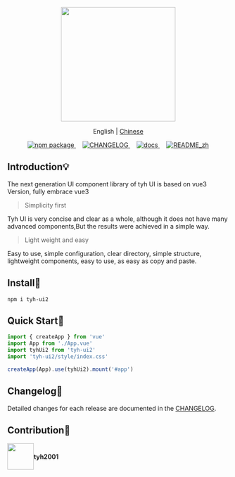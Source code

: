 <p align="center">
  <img height="260px" src="https://tianyuhao.cn/images/tyh-ui/tyh-ui2-logo.svg">
</p>

<p align="center">
   English | <a href="https://github.com/Tyh2001/tyh-ui2/blob/master/README_zh.md">Chinese</a> 
</p>

<p align="center">
  <a href="https://www.npmjs.com/package/tyh-ui2">
    <img src="https://badgen.net/npm/v/tyh-ui2" alt="npm package">
  </a>
  <a style="margin-left:15px;" href="https://github.com/Tyh2001/tyh-ui2/blob/master/CHANGELOG.md">
    <img src="https://img.shields.io/badge/tyh--ui2-CHANGELOG-orange" alt="CHANGELOG">
  </a>
  <a style="margin-left:15px;" href="https://tianyuhao.cn/tyhui/v3">
    <img src="https://img.shields.io/badge/tyh--ui2-docs-red" alt="docs">
  </a>
  <a style="margin-left:15px;" href="https://github.com/Tyh2001/tyh-ui2/blob/master/README_zh.md">
    <img src="https://img.shields.io/badge/tyh--ui2-README__zh-yellowgreen" alt="README_zh">
  </a>
</p>

## Introduction:bulb:

The next generation UI component library of tyh UI is based on vue3 Version, fully embrace vue3

> Simplicity first

Tyh UI is very concise and clear as a whole, although it does not have many advanced components,But the results were achieved in a simple way.

> Light weight and easy

Easy to use, simple configuration, clear directory, simple structure, lightweight components, easy to use, as easy as copy and paste.

## Install:wrench:

```shell
npm i tyh-ui2
```

## Quick Start:key:

```js
import { createApp } from 'vue'
import App from './App.vue'
import tyhUi2 from 'tyh-ui2'
import 'tyh-ui2/style/index.css'

createApp(App).use(tyhUi2).mount('#app')
```

## Changelog:page_facing_up:

Detailed changes for each release are documented in the [CHANGELOG](https://github.com/Tyh2001/tyh-ui2/blob/master/CHANGELOG.md).

## Contribution:wave:

<div style="display: flex; align-items: center;">
  <img style=" float: left;" height="60px" src="https://www.hualigs.cn/image/608132a6c15b2.jpg">
  <h4 style="display: inline-block;">tyh2001</h4>
</div>
